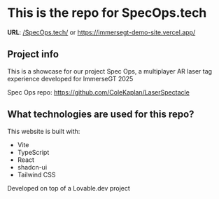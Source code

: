 # This is the repo for SpecOps.tech

**URL**: [/SpecOps.tech/](https://www.specops.tech/) or https://immersegt-demo-site.vercel.app/

## Project info

This is a showcase for our project Spec Ops, a multiplayer AR laser tag experience developed for ImmerseGT 2025

Spec Ops repo: https://github.com/ColeKaplan/LaserSpectacle

## What technologies are used for this repo?

This website is built with:

- Vite
- TypeScript
- React
- shadcn-ui
- Tailwind CSS

Developed on top of a Lovable.dev project
